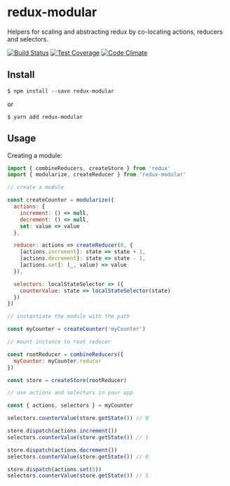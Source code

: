 # redux-modular

Helpers for scaling and abstracting redux by co-locating actions, reducers and selectors.

[![Build Status](https://travis-ci.org/thomasdashney/redux-modular.svg?branch=master)](https://travis-ci.org/thomasdashney/redux-modular) [![Test Coverage](https://codeclimate.com/github/thomasdashney/redux-modular/badges/coverage.svg)](https://codeclimate.com/github/thomasdashney/redux-modular/coverage) [![Code Climate](https://codeclimate.com/github/thomasdashney/redux-modular/badges/gpa.svg)](https://codeclimate.com/github/thomasdashney/redux-modular)

## Install

```
$ npm install --save redux-modular
```

or

```
$ yarn add redux-modular
```

## Usage

Creating a module:

```js
import { combineReducers, createStore } from 'redux'
import { modularize, createReducer } from 'redux-modular'

// create a module

const createCounter = modularize({
  actions: {
    increment: () => null,
    decrement: () => null,
    set: value => value
  },

  reducer: actions => createReducer(0, {
    [actions.increment]: state => state + 1,
    [actions.decrement]: state => state - 1,
    [actions.set]: (_, value) => value
  }),

  selectors: localStateSelector => ({
    counterValue: state => localStateSelector(state)
  })
})

// instantiate the module with the path

const myCounter = createCounter('myCounter')

// mount instance to root reducer

const rootReducer = combineReducers({
  myCounter: myCounter.reducer
})

const store = createStore(rootReducer)

// use actions and selectors in your app

const { actions, selectors } = myCounter

selectors.counterValue(store.getState()) // 0

store.dispatch(actions.increment())
selectors.counterValue(store.getState()) // 1

store.dispatch(actions.decrement())
selectors.counterValue(store.getState()) // 0

store.dispatch(actions.set(5))
selectors.counterValue(store.getState()) // 5
```
